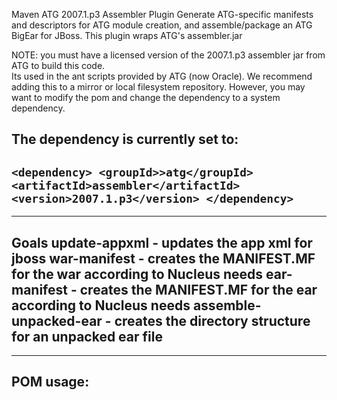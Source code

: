 Maven ATG 2007.1.p3 Assembler Plugin
        Generate ATG-specific manifests and descriptors for ATG module creation,
        and assemble/package an ATG BigEar for JBoss. This plugin wraps ATG's assembler.jar


NOTE:  you must have a licensed version of the 2007.1.p3 assembler jar from ATG to build this code.  
Its used in the ant scripts provided by ATG (now Oracle).  We recommend adding this to a mirror 
or local filesystem repository. However, you may want to modify the pom and change the 
dependency to a system dependency.

The dependency is currently set to:
---------------------------
`
<dependency>
  <groupId>>atg</groupId>
  <artifactId>assembler</artifactId>
  <version>2007.1.p3</version>
</dependency>
`
---------------------------

------------------------------------------------------------------------------------------------------------------------
Goals
update-appxml - updates the app xml for jboss
war-manifest - creates the MANIFEST.MF for the war according to Nucleus needs
ear-manifest - creates the MANIFEST.MF for the ear according to Nucleus needs
assemble-unpacked-ear - creates the directory structure for an unpacked ear file
------------------------------------------------------------------------------------------------------------------------


------------------------------------------------------------------------------------------------------------------------
POM usage:
------------------------------------------------------------------------------------------------------------------------

